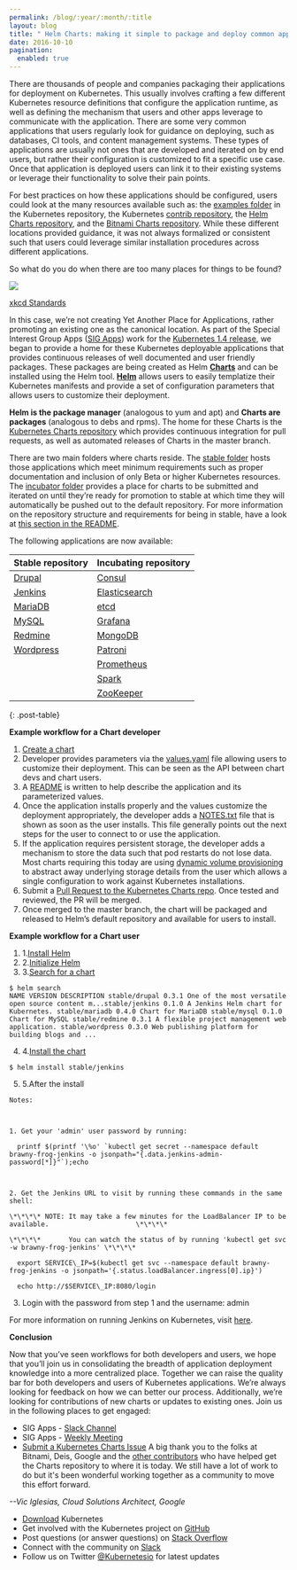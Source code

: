 ```yaml
---
permalink: /blog/:year/:month/:title
layout: blog
title: " Helm Charts: making it simple to package and deploy common applications on Kubernetes "
date: 2016-10-10
pagination:
  enabled: true
---
```

There are thousands of people and companies packaging their applications for deployment on Kubernetes. This usually involves crafting a few different Kubernetes resource definitions that configure the application runtime, as well as defining the mechanism that users and other apps leverage to communicate with the application. There are some very common applications that users regularly look for guidance on deploying, such as databases, CI tools, and content management systems. These types of applications are usually not ones that are developed and iterated on by end users, but rather their configuration is customized to fit a specific use case. Once that application is deployed users can link it to their existing systems or leverage their functionality to solve their pain points.  

For best practices on how these applications should be configured, users could look at the many resources available such as: the [examples folder](https://github.com/kubernetes/kubernetes/tree/master/examples) in the Kubernetes repository, the Kubernetes [contrib repository](https://github.com/kubernetes/contrib), the [Helm Charts repository](https://github.com/helm/charts), and the [Bitnami Charts repository](https://github.com/bitnami/charts). While these different locations provided guidance, it was not always formalized or consistent such that users could leverage similar installation procedures across different applications.  

So what do you do when there are too many places for things to be found?  



[![](https://lh5.googleusercontent.com/l6CowJsfGRoH2wgWHlxtId4Foil2Fcs7AZ0NbOT7jGrXliESRSc6jNH8bdMmfpU-_gDRqy9UDSYCj7WaSKF1ZLK1a7t2qNo5JaIOglozee2SDIPteuOZ6aHzNMyBBJXukBv0zF9x)](https://lh5.googleusercontent.com/l6CowJsfGRoH2wgWHlxtId4Foil2Fcs7AZ0NbOT7jGrXliESRSc6jNH8bdMmfpU-_gDRqy9UDSYCj7WaSKF1ZLK1a7t2qNo5JaIOglozee2SDIPteuOZ6aHzNMyBBJXukBv0zF9x)

[xkcd Standards](https://xkcd.com/927/)



In this case, we’re not creating Yet Another Place for Applications, rather promoting an existing one as the canonical location. As part of the Special Interest Group Apps ([SIG Apps](https://github.com/kubernetes/community/tree/master/sig-apps)) work for the [Kubernetes 1.4 release](http://blog.kubernetes.io/2016/09/kubernetes-1.4-making-it-easy-to-run-on-kuberentes-anywhere.html), we began to provide a home for these Kubernetes deployable applications that provides continuous releases of well documented and user friendly packages. These packages are being created as Helm [**Charts**](https://github.com/kubernetes/helm/blob/master/docs/charts.md) and can be installed using the Helm tool. **[Helm](https://github.com/kubernetes/helm)** allows users to easily templatize their Kubernetes manifests and provide a set of configuration parameters that allows users to customize their deployment.   

**Helm is the package manager** (analogous to yum and apt) and **Charts are packages** (analogous to debs and rpms). The home for these Charts is the [Kubernetes Charts repository](https://github.com/kubernetes/charts) which provides continuous integration for pull requests, as well as automated releases of Charts in the master branch.   

There are two main folders where charts reside. The [stable folder](https://github.com/kubernetes/charts/tree/master/stable) hosts those applications which meet minimum requirements such as proper documentation and inclusion of only Beta or higher Kubernetes resources. The [incubator folder](https://github.com/kubernetes/charts/tree/master/incubator) provides a place for charts to be submitted and iterated on until they’re ready for promotion to stable at which time they will automatically be pushed out to the default repository. For more information on the repository structure and requirements for being in stable, have a look at [this section in the README](https://github.com/kubernetes/charts#repository-structure).  

The following applications are now available:  




|Stable repository | Incubating repository |
|--|--|
|[Drupal](https://github.com/kubernetes/charts/tree/master/stable/drupal) | [Consul](https://github.com/kubernetes/charts/tree/master/incubator/consul) |
|[Jenkins](https://github.com/kubernetes/charts/tree/master/stable/jenkins)|[Elasticsearch](https://github.com/kubernetes/charts/tree/master/incubator/elasticsearch) |
| [MariaDB](https://github.com/kubernetes/charts/tree/master/stable/mariadb) | [etcd](https://github.com/kubernetes/charts/tree/master/incubator/etcd) |
| [MySQL](https://github.com/kubernetes/charts/tree/master/stable/mysql) | [Grafana](https://github.com/kubernetes/charts/tree/master/incubator/grafana) |
| [Redmine](https://github.com/kubernetes/charts/tree/master/stable/redmine)|[MongoDB](https://github.com/kubernetes/charts/tree/master/incubator/mongodb)|
| [Wordpress](https://github.com/kubernetes/charts/tree/master/stable/wordpress)|[Patroni](https://github.com/kubernetes/charts/tree/master/incubator/patroni) |
||[Prometheus](https://github.com/kubernetes/charts/tree/master/incubator/prometheus)|
|  | [Spark](https://github.com/kubernetes/charts/tree/master/incubator/spark)|
|    | [ZooKeeper](https://github.com/kubernetes/charts/tree/master/incubator/zookeeper) |
{: .post-table}

**Example workflow for a Chart developer**  


1. [Create a chart](https://github.com/kubernetes/helm/blob/master/docs/charts.md)
2. Developer provides parameters via the [values.yaml](https://github.com/kubernetes/helm/blob/master/docs/charts.md#values-files) file allowing users to customize their deployment. This can be seen as the API between chart devs and chart users.
3. A [README](https://github.com/kubernetes/charts/tree/master/stable/mariadb) is written to help describe the application and its parameterized values.
4. Once the application installs properly and the values customize the deployment appropriately, the developer adds a [NOTES.txt](https://github.com/kubernetes/helm/blob/master/docs/charts.md#chart-license-readme-and-notes) file that is shown as soon as the user installs. This file generally points out the next steps for the user to connect to or use the application.
5. If the application requires persistent storage, the developer adds a mechanism to store the data such that pod restarts do not lose data. Most charts requiring this today are using [dynamic volume provisioning](http://blog.kubernetes.io/2016/10/dynamic-provisioning-and-storage-in-kubernetes.html) to abstract away underlying storage details from the user which allows a single configuration to work against Kubernetes installations.
6. Submit a [Pull Request to the Kubernetes Charts repo](https://github.com/kubernetes/charts/pulls). Once tested and reviewed, the PR will be merged.
7. Once merged to the master branch, the chart will be packaged and released to Helm’s default repository and available for users to install.

**Example workflow for a Chart user**  


1. 1.[Install Helm](https://github.com/kubernetes/helm/blob/master/docs/quickstart.md#install-helm)
2. 2.[Initialize Helm](https://github.com/kubernetes/helm/blob/master/docs/quickstart.md#install-an-example-chart)
3. 3.[Search for a chart](https://github.com/kubernetes/helm/blob/master/docs/using_helm.md#helm-search-finding-charts)   

```
$ helm search  
NAME VERSION DESCRIPTION stable/drupal 0.3.1 One of the most versatile open source content m...stable/jenkins 0.1.0 A Jenkins Helm chart for Kubernetes. stable/mariadb 0.4.0 Chart for MariaDB stable/mysql 0.1.0 Chart for MySQL stable/redmine 0.3.1 A flexible project management web application. stable/wordpress 0.3.0 Web publishing platform for building blogs and ...
 ```

4. 4.[Install the chart](https://github.com/kubernetes/helm/blob/master/docs/using_helm.md#helm-install-installing-a-package)  

```
$ helm install stable/jenkins
 ```

5. 5.After the install   

```
Notes:



1. Get your 'admin' user password by running:

  printf $(printf '\%o' `kubectl get secret --namespace default brawny-frog-jenkins -o jsonpath="{.data.jenkins-admin-password[*]}"`);echo



2. Get the Jenkins URL to visit by running these commands in the same shell:

\*\*\*\* NOTE: It may take a few minutes for the LoadBalancer IP to be available.                      \*\*\*\*

\*\*\*\*       You can watch the status of by running 'kubectl get svc -w brawny-frog-jenkins' \*\*\*\*

  export SERVICE\_IP=$(kubectl get svc --namespace default brawny-frog-jenkins -o jsonpath='{.status.loadBalancer.ingress[0].ip}')

  echo http://$SERVICE\_IP:8080/login
```


3. Login with the password from step 1 and the username: admin



For more information on running Jenkins on Kubernetes, visit [here](https://cloud.google.com/solutions/jenkins-on-container-engine).



**Conclusion**  

Now that you’ve seen workflows for both developers and users, we hope that you’ll join us in consolidating the breadth of application deployment knowledge into a more centralized place. Together we can raise the quality bar for both developers and users of Kubernetes applications. We’re always looking for feedback on how we can better our process. Additionally, we’re looking for contributions of new charts or updates to existing ones. Join us in the following places to get engaged:  


- SIG Apps - [Slack Channel](https://kubernetes.slack.com/messages/sig-apps/)
- SIG Apps - [Weekly Meeting](https://github.com/kubernetes/community/tree/master/sig-apps#meeting)
- [Submit a Kubernetes Charts Issue](https://github.com/kubernetes/charts/issues)
A big thank you to the folks at Bitnami, Deis, Google and the [other contributors](https://github.com/kubernetes/charts/graphs/contributors) who have helped get the Charts repository to where it is today. We still have a lot of work to do but it's been wonderful working together as a community to move this effort forward.  

_--Vic Iglesias, Cloud Solutions Architect, Google_  


- [Download](http://get.k8s.io/) Kubernetes
- Get involved with the Kubernetes project on [GitHub](https://github.com/kubernetes/kubernetes)
- Post questions (or answer questions) on [Stack Overflow](http://stackoverflow.com/questions/tagged/kubernetes)
- Connect with the community on [Slack](http://slack.k8s.io/)
- Follow us on Twitter [@Kubernetesio](https://twitter.com/kubernetesio) for latest updates
